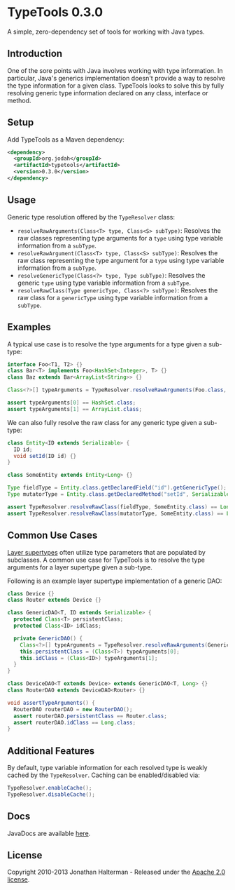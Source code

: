 # TypeTools 0.3.0

A simple, zero-dependency set of tools for working with Java types.

## Introduction

One of the sore points with Java involves working with type information. In particular, Java's generics implementation doesn't provide a way to resolve the type information for a given class. TypeTools looks to solve this by fully resolving generic type information declared on any class, interface or method.

## Setup

Add TypeTools as a Maven dependency:

```xml
<dependency>
  <groupId>org.jodah</groupId>
  <artifactId>typetools</artifactId>
  <version>0.3.0</version>
</dependency>
```

## Usage

Generic type resolution offered by the `TypeResolver` class:

* `resolveRawArguments(Class<T> type, Class<S> subType)`: Resolves the raw classes representing type arguments for a `type` using type variable information from a `subType`.
* `resolveRawArgument(Class<T> type, Class<S> subType)`: Resolves the raw class representing the type argument for a `type` using type variable information from a `subType`.
* `resolveGenericType(Class<?> type, Type subType)`: Resolves the generic `type` using type variable information from a `subType`.
* `resolveRawClass(Type genericType, Class<?> subType)`: Resolves the raw class for a `genericType` using type variable information from a `subType`. 

## Examples

A typical use case is to resolve the type arguments for a type given a sub-type:

```java
interface Foo<T1, T2> {}
class Bar<T> implements Foo<HashSet<Integer>, T> {}
class Baz extends Bar<ArrayList<String>> {}

Class<?>[] typeArguments = TypeResolver.resolveRawArguments(Foo.class, Baz.class);

assert typeArguments[0] == HashSet.class;
assert typeArguments[1] == ArrayList.class;
```

We can also fully resolve the raw class for any generic type given a sub-type:

```java
class Entity<ID extends Serializable> {
  ID id;
  void setId(ID id) {}
}

class SomeEntity extends Entity<Long> {}

Type fieldType = Entity.class.getDeclaredField("id").getGenericType();
Type mutatorType = Entity.class.getDeclaredMethod("setId", Serializable.class).getGenericParameterTypes()[0];

assert TypeResolver.resolveRawClass(fieldType, SomeEntity.class) == Long.class;
assert TypeResolver.resolveRawClass(mutatorType, SomeEntity.class) == Long.class;
```

## Common Use Cases

[Layer supertypes](http://martinfowler.com/eaaCatalog/layerSupertype.html) often utilize type parameters that are populated by subclasses. A common use case for TypeTools is to resolve the type arguments for a layer supertype given a sub-type. 

Following is an example layer supertype implementation of a generic DAO:

```java
class Device {}
class Router extends Device {}

class GenericDAO<T, ID extends Serializable> {
  protected Class<T> persistentClass;
  protected Class<ID> idClass;

  private GenericDAO() {
    Class<?>[] typeArguments = TypeResolver.resolveRawArguments(GenericDAO.class, getClass());
    this.persistentClass = (Class<T>) typeArguments[0];
    this.idClass = (Class<ID>) typeArguments[1];
  }
}

class DeviceDAO<T extends Device> extends GenericDAO<T, Long> {}
class RouterDAO extends DeviceDAO<Router> {}

void assertTypeArguments() {
  RouterDAO routerDAO = new RouterDAO();
  assert routerDAO.persistentClass == Router.class;
  assert routerDAO.idClass == Long.class;
}
```

## Additional Features

By default, type variable information for each resolved type is weakly cached by the `TypeResolver`. Caching can be enabled/disabled via:

```java
TypeResolver.enableCache();
TypeResolver.disableCache();
```

## Docs

JavaDocs are available [here](https://jhalterman.github.com/typetools/javadoc).

## License

Copyright 2010-2013 Jonathan Halterman - Released under the [Apache 2.0 license](http://www.apache.org/licenses/LICENSE-2.0.html).